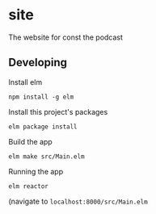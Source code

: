 # site
The website for const the podcast

## Developing
Install elm
```
npm install -g elm
```

Install this project's packages
```
elm package install
```

Build the app
```
elm make src/Main.elm
```

Running the app
```
elm reactor
```
(navigate to `localhost:8000/src/Main.elm`
